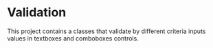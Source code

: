 Validation
==========

This project contains a classes that validate by different criteria inputs values in textboxes and comboboxes controls.
